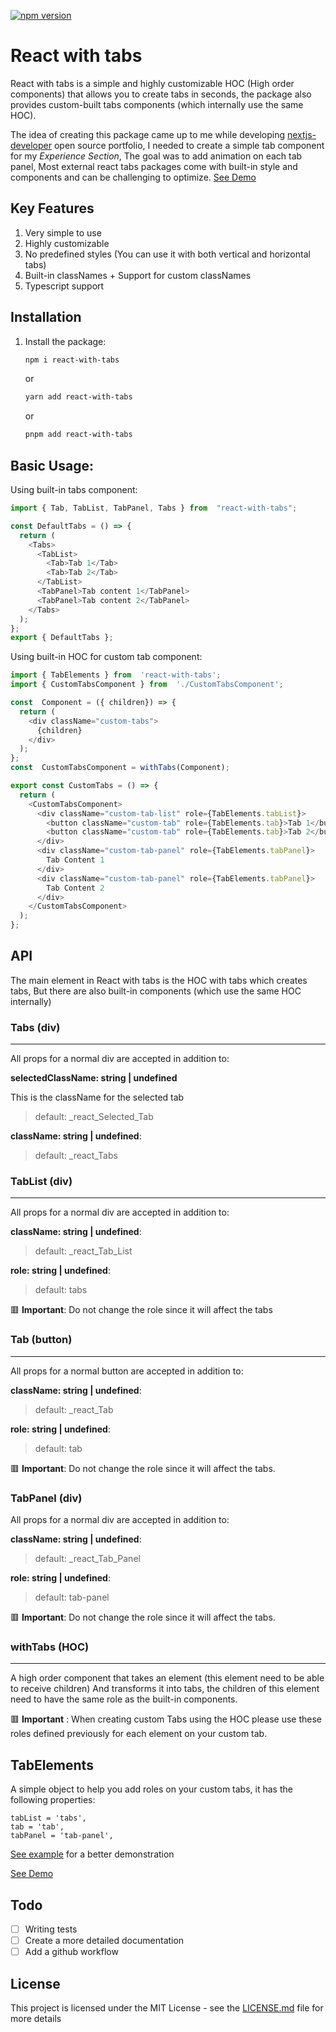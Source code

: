 
[![npm version](https://badge.fury.io/js/react-with-tabs.svg)](https://badge.fury.io/js/react-with-tabs)

# React with tabs
React with tabs is a simple and highly customizable HOC (High order components) that allows you to create tabs in seconds, the package also provides custom-built tabs components (which internally use the same HOC).

The idea of creating this package came up to me while developing [nextjs-developer](https://github.com/ZakariaBenali/nextjs-portfolio) open source portfolio, I needed to create a simple tab component for my *Experience Section*, The goal was to add animation on each tab panel, Most external react tabs packages come with built-in style and components and can be challenging to optimize.
[See Demo](http://react-with-tabs-demo.zakariabenali.me/)

## Key Features

 1. Very simple to use
 2. Highly customizable 
 3. No predefined styles (You can use it with both vertical and horizontal tabs)
 4. Built-in classNames + Support for custom classNames
 5. Typescript support 
 
## Installation
 1. Install the package:
	 ```sh
    npm i react-with-tabs
	   ```
	   or 
	```sh
    yarn add react-with-tabs
	   ```
	   or
	 ```sh
    pnpm add react-with-tabs
	   ```
 
 ## Basic Usage:
Using built-in tabs component:
```js
import { Tab, TabList, TabPanel, Tabs } from  "react-with-tabs";

const DefaultTabs = () => {
  return (
    <Tabs>
      <TabList>
        <Tab>Tab 1</Tab>
        <Tab>Tab 2</Tab>
      </TabList>
      <TabPanel>Tab content 1</TabPanel>
      <TabPanel>Tab content 2</TabPanel>
    </Tabs>
  );
};
export { DefaultTabs };
```

Using built-in HOC for custom tab component:

```js
import { TabElements } from  'react-with-tabs';
import { CustomTabsComponent } from  './CustomTabsComponent';

const  Component = ({ children}) => {
  return (
    <div className="custom-tabs">
      {children}
    </div>
  );
};
const  CustomTabsComponent = withTabs(Component);

export const CustomTabs = () => {
  return (
    <CustomTabsComponent>
      <div className="custom-tab-list" role={TabElements.tabList}>
        <button className="custom-tab" role={TabElements.tab}>Tab 1</button>
        <button className="custom-tab" role={TabElements.tab}>Tab 2</button>	
      </div>
      <div className="custom-tab-panel" role={TabElements.tabPanel}>
        Tab Content 1
      </div>
      <div className="custom-tab-panel" role={TabElements.tabPanel}>
        Tab Content 2
      </div>
    </CustomTabsComponent>
  );
};
```

## API
The main element in React with tabs is the HOC with tabs which creates tabs, But there are also built-in components (which use the same HOC internally) 

### Tabs (div)
---
All props for a normal div are accepted in addition to:


**selectedClassName: string | undefined**

This is the className for the selected tab 
> default: _react_Selected_Tab

**className: string  | undefined**:
> default: _react_Tabs

### TabList (div)
---
All props for a normal div are accepted in addition to: 



**className: string  | undefined**:
> default: _react_Tab_List

**role: string | undefined**:
> default: tabs

🟥 **Important**: Do not change the role since it will affect the tabs

### Tab (button)
---
All props for a normal button are accepted in addition to:



**className: string  | undefined**:
> default: _react_Tab

**role: string | undefined**:
> default: tab

🟥 **Important**: Do not change the role since it will affect the tabs.

### TabPanel (div)
All props for a normal div are accepted in addition to:


**className: string  | undefined**:
> default: _react_Tab_Panel

**role: string | undefined**:
> default: tab-panel

🟥 **Important**: Do not change the role since it will affect the tabs.


### withTabs (HOC)
---
A high order component that takes an element (this element need to be able to receive children) And transforms it into tabs, the children of this element need to have the same role as the built-in components.


🟥 **Important** : When creating custom Tabs using the HOC please use these roles defined previously for each element on your custom tab.

## TabElements

A simple object to help you add roles on your custom tabs, it has the following properties: 
```
tabList = 'tabs',
tab = 'tab',
tabPanel = 'tab-panel',
```


[See example](https://github.com/ZakariaBenali/react-with-tabs/tree/main/examples/vite-react) for a better demonstration

[See Demo](http://react-with-tabs-demo.zakariabenali.me/)

## Todo

 - [ ] Writing tests
 - [ ] Create a more detailed documentation
 - [ ] Add a github workflow 

## License
 This project is licensed under the MIT License - see the  [LICENSE.md](https://github.com/ZakariaBenali/react-with-tabs/blob/main/LICENSE)  file for more details
